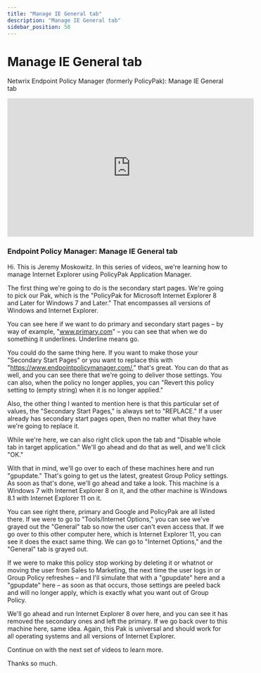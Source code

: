 ```yaml
---
title: "Manage IE General tab"
description: "Manage IE General tab"
sidebar_position: 50
---
```

# Manage IE General tab

Netwrix Endpoint Policy Manager (formerly PolicyPak): Manage IE General tab

<iframe width="560" height="315" src="https://www.youtube.com/embed/tgnolJwqVlU?si=oryodA-yhjPPIsZC" title="YouTube video player" frameborder="0" allow="accelerometer; autoplay; clipboard-write; encrypted-media; gyroscope; picture-in-picture; web-share" referrerpolicy="strict-origin-when-cross-origin" allowfullscreen></iframe>

### Endpoint Policy Manager: Manage IE General tab

Hi. This is Jeremy Moskowitz. In this series of videos, we're learning how to manage Internet
Explorer using PolicyPak Application Manager.

The first thing we're going to do is the secondary start pages. We're going to pick our Pak, which
is the "PolicyPak for Microsoft Internet Explorer 8 and Later for Windows 7 and Later." That
encompasses all versions of Windows and Internet Explorer.

You can see here if we want to do primary and secondary start pages – by way of example,
"www.primary.com" – you can see that when we do something it underlines. Underline means go.

You could do the same thing here. If you want to make those your "Secondary Start Pages" or you want
to replace this with "https://www.endpointpolicymanager.com/," that's great. You can do that as well, and you
can see there that we're going to deliver those settings. You can also, when the policy no longer
applies, you can "Revert this policy setting to (empty string) when it is no longer applied."

Also, the other thing I wanted to mention here is that this particular set of values, the "Secondary
Start Pages," is always set to "REPLACE." If a user already has secondary start pages open, then no
matter what they have we're going to replace it.

While we're here, we can also right click upon the tab and "Disable whole tab in target
application." We'll go ahead and do that as well, and we'll click "OK."

With that in mind, we'll go over to each of these machines here and run "gpupdate." That's going to
get us the latest, greatest Group Policy settings. As soon as that's done, we'll go ahead and take a
look. This machine is a Windows 7 with Internet Explorer 8 on it, and the other machine is Windows
8.1 with Internet Explorer 11 on it.

You can see right there, primary and Google and PolicyPak are all listed there. If we were to go to
"Tools/Internet Options," you can see we've grayed out the "General" tab so now the user can't even
access that. If we go over to this other computer here, which is Internet Explorer 11, you can see
it does the exact same thing. We can go to "Internet Options," and the "General" tab is grayed out.

If we were to make this policy stop working by deleting it or whatnot or moving the user from Sales
to Marketing, the next time the user logs in or Group Policy refreshes – and I'll simulate that with
a "gpupdate" here and a "gpupdate" here – as soon as that occurs, those settings are peeled back and
will no longer apply, which is exactly what you want out of Group Policy.

We'll go ahead and run Internet Explorer 8 over here, and you can see it has removed the secondary
ones and left the primary. If we go back over to this machine here, same idea. Again, this Pak is
universal and should work for all operating systems and all versions of Internet Explorer.

Continue on with the next set of videos to learn more.

Thanks so much.
